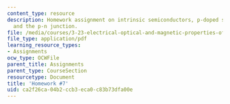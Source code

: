 ```yaml
---
content_type: resource
description: Homework assignment on intrinsic semiconductors, p-doped semiconductors,
  and the p-n junction.
file: /media/courses/3-23-electrical-optical-and-magnetic-properties-of-materials-fall-2007/ca2f26ca04b2ccb3eca0c83b73dfa00e_ps7.pdf
file_type: application/pdf
learning_resource_types:
- Assignments
ocw_type: OCWFile
parent_title: Assignments
parent_type: CourseSection
resourcetype: Document
title: 'Homework #7'
uid: ca2f26ca-04b2-ccb3-eca0-c83b73dfa00e
---
```


